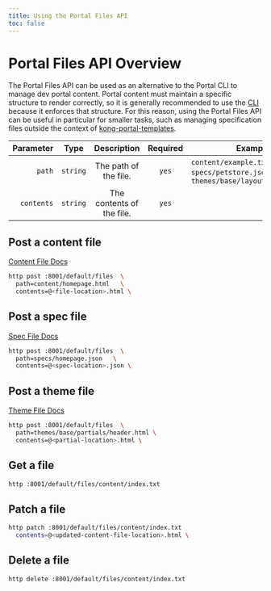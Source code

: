 ```yaml
---
title: Using the Portal Files API
toc: false
---
```


# Portal Files API Overview

The Portal Files API can be used as an alternative to the Portal CLI to manage
dev portal content. Portal content must maintain a specific structure to render
correctly, so it is generally recommended to use the
[CLI](/enterprise/2.1.x/developer-portal/helpers/cli/)
because it enforces that structure. For this reason, using the Portal Files
API can be useful in particular for smaller tasks,
such as managing specification files outside the context of
[kong-portal-templates](https://github.com/kong/kong-portal-templates).


Parameter                       | Type   | Description                | Required | Example
-------------------------------:|:------:|:--------------------------:|:--------:|---------------
`path`                          | `string` | The path of the file.      | `yes`    | `content/example.txt`, `specs/petstore.json`, `themes/base/layouts/index.html`
`contents`                      | `string` | The contents of the file.  | `yes`    |

## Post a content file

[Content File Docs](/enterprise/2.1-x/developer-portal/structure-and-file-types#content-files)

```bash
http post :8001/default/files  \
  path=content/homepage.html   \
  contents=@<file-location>.html \

```

## Post a spec file

[Spec File Docs](/enterprise/2.1-x/developer-portal/structure-and-file-types#spec-files)

```bash
http post :8001/default/files  \
  path=specs/homepage.json   \
  contents=@<spec-location>.json \

```

## Post a theme file

[Theme File Docs](/enterprise/2.1-x/developer-portal/structure-and-file-types#theme-files)

```bash
http post :8001/default/files  \
  path=themes/base/partials/header.html \
  contents=@<partial-location>.html \

```

## Get a file

```bash
http :8001/default/files/content/index.txt
```

## Patch a file

```bash
http patch :8001/default/files/content/index.txt
  contents=@<updated-content-file-location>.html \
```

## Delete a file

```bash
http delete :8001/default/files/content/index.txt
```

